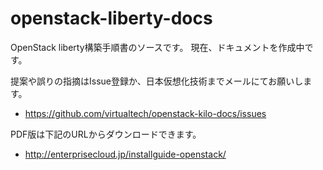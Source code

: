 # openstack-liberty-docs
OpenStack liberty構築手順書のソースです。
現在、ドキュメントを作成中です。

提案や誤りの指摘はIssue登録か、日本仮想化技術までメールにてお願いします。

- <https://github.com/virtualtech/openstack-kilo-docs/issues>

PDF版は下記のURLからダウンロードできます。

- <http://enterprisecloud.jp/installguide-openstack/>
